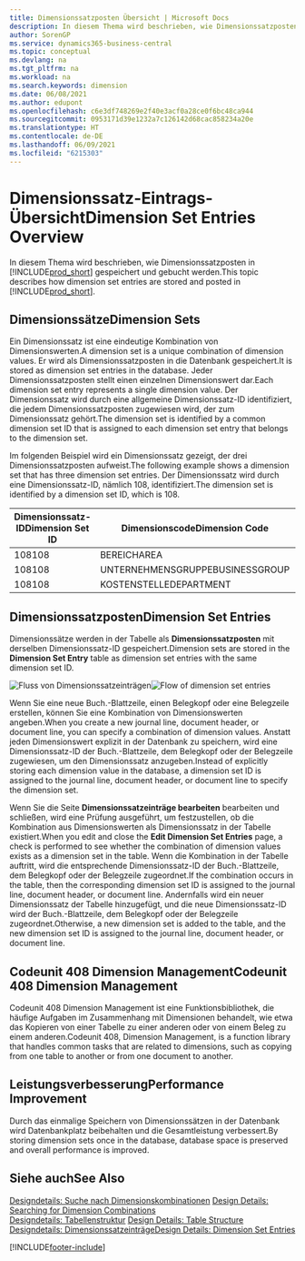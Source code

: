```yaml
---
title: Dimensionssatzposten Übersicht | Microsoft Docs
description: In diesem Thema wird beschrieben, wie Dimensionssatzposten in Dynamics 365 gespeichert und gebucht werden.
author: SorenGP
ms.service: dynamics365-business-central
ms.topic: conceptual
ms.devlang: na
ms.tgt_pltfrm: na
ms.workload: na
ms.search.keywords: dimension
ms.date: 06/08/2021
ms.author: edupont
ms.openlocfilehash: c6e3df748269e2f40e3acf0a28ce0f6bc48ca944
ms.sourcegitcommit: 0953171d39e1232a7c126142d68cac858234a20e
ms.translationtype: HT
ms.contentlocale: de-DE
ms.lasthandoff: 06/09/2021
ms.locfileid: "6215303"
---
```

# <a name="dimension-set-entries-overview"></a><span data-ttu-id="a05f4-103">Dimensionssatz-Eintrags-Übersicht</span><span class="sxs-lookup"><span data-stu-id="a05f4-103">Dimension Set Entries Overview</span></span>
<span data-ttu-id="a05f4-104">In diesem Thema wird beschrieben, wie Dimensionssatzposten in [!INCLUDE[prod_short](includes/prod_short.md)] gespeichert und gebucht werden.</span><span class="sxs-lookup"><span data-stu-id="a05f4-104">This topic describes how dimension set entries are stored and posted in [!INCLUDE[prod_short](includes/prod_short.md)].</span></span>  

## <a name="dimension-sets"></a><span data-ttu-id="a05f4-105">Dimensionssätze</span><span class="sxs-lookup"><span data-stu-id="a05f4-105">Dimension Sets</span></span>  
<span data-ttu-id="a05f4-106">Ein Dimensionssatz ist eine eindeutige Kombination von Dimensionswerten.</span><span class="sxs-lookup"><span data-stu-id="a05f4-106">A dimension set is a unique combination of dimension values.</span></span> <span data-ttu-id="a05f4-107">Er wird als Dimensionssatzposten in die Datenbank gespeichert.</span><span class="sxs-lookup"><span data-stu-id="a05f4-107">It is stored as dimension set entries in the database.</span></span> <span data-ttu-id="a05f4-108">Jeder Dimensionssatzposten stellt einen einzelnen Dimensionswert dar.</span><span class="sxs-lookup"><span data-stu-id="a05f4-108">Each dimension set entry represents a single dimension value.</span></span> <span data-ttu-id="a05f4-109">Der Dimensionssatz wird durch eine allgemeine Dimensionssatz-ID identifiziert, die jedem Dimensionssatzposten zugewiesen wird, der zum Dimensionssatz gehört.</span><span class="sxs-lookup"><span data-stu-id="a05f4-109">The dimension set is identified by a common dimension set ID that is assigned to each dimension set entry that belongs to the dimension set.</span></span>  

<span data-ttu-id="a05f4-110">Im folgenden Beispiel wird ein Dimensionssatz gezeigt, der drei Dimensionssatzposten aufweist.</span><span class="sxs-lookup"><span data-stu-id="a05f4-110">The following example shows a dimension set that has three dimension set entries.</span></span> <span data-ttu-id="a05f4-111">Der Dimensionssatz wird durch eine Dimensionssatz-ID, nämlich 108, identifiziert.</span><span class="sxs-lookup"><span data-stu-id="a05f4-111">The dimension set is identified by a dimension set ID, which is 108.</span></span>  

|<span data-ttu-id="a05f4-112">Dimensionssatz-ID</span><span class="sxs-lookup"><span data-stu-id="a05f4-112">Dimension Set ID</span></span>|<span data-ttu-id="a05f4-113">Dimensionscode</span><span class="sxs-lookup"><span data-stu-id="a05f4-113">Dimension Code</span></span>|<span data-ttu-id="a05f4-114">Dimensionswertcode</span><span class="sxs-lookup"><span data-stu-id="a05f4-114">Dimension Value Code</span></span>|<span data-ttu-id="a05f4-115">Dimensionswertname</span><span class="sxs-lookup"><span data-stu-id="a05f4-115">Dimension Value Name</span></span>|  
|----------------------|--------------------|--------------------------|--------------------------|  
|<span data-ttu-id="a05f4-116">108</span><span class="sxs-lookup"><span data-stu-id="a05f4-116">108</span></span>|<span data-ttu-id="a05f4-117">BEREICH</span><span class="sxs-lookup"><span data-stu-id="a05f4-117">AREA</span></span>|<span data-ttu-id="a05f4-118">70</span><span class="sxs-lookup"><span data-stu-id="a05f4-118">70</span></span>|<span data-ttu-id="a05f4-119">Nordamerika</span><span class="sxs-lookup"><span data-stu-id="a05f4-119">America North</span></span>|  
|<span data-ttu-id="a05f4-120">108</span><span class="sxs-lookup"><span data-stu-id="a05f4-120">108</span></span>|<span data-ttu-id="a05f4-121">UNTERNEHMENSGRUPPE</span><span class="sxs-lookup"><span data-stu-id="a05f4-121">BUSINESSGROUP</span></span>|<span data-ttu-id="a05f4-122">POS1</span><span class="sxs-lookup"><span data-stu-id="a05f4-122">HOME</span></span>|<span data-ttu-id="a05f4-123">Start</span><span class="sxs-lookup"><span data-stu-id="a05f4-123">Home</span></span>|  
|<span data-ttu-id="a05f4-124">108</span><span class="sxs-lookup"><span data-stu-id="a05f4-124">108</span></span>|<span data-ttu-id="a05f4-125">KOSTENSTELLE</span><span class="sxs-lookup"><span data-stu-id="a05f4-125">DEPARTMENT</span></span>|<span data-ttu-id="a05f4-126">VERKAUF</span><span class="sxs-lookup"><span data-stu-id="a05f4-126">SALES</span></span>|<span data-ttu-id="a05f4-127">Verkauf</span><span class="sxs-lookup"><span data-stu-id="a05f4-127">Sales</span></span>|  

## <a name="dimension-set-entries"></a><span data-ttu-id="a05f4-128">Dimensionssatzposten</span><span class="sxs-lookup"><span data-stu-id="a05f4-128">Dimension Set Entries</span></span>  
<span data-ttu-id="a05f4-129">Dimensionssätze werden in der Tabelle als **Dimensionssatzposten** mit derselben Dimensionssatz-ID gespeichert.</span><span class="sxs-lookup"><span data-stu-id="a05f4-129">Dimension sets are stored in the **Dimension Set Entry** table as dimension set entries with the same dimension set ID.</span></span>  

<span data-ttu-id="a05f4-130">![Fluss von Dimensionssatzeinträgen](media/dimensionentrynav7.png "Fluss der Dimensionssatzeinträge")</span><span class="sxs-lookup"><span data-stu-id="a05f4-130">![Flow of dimension set entries](media/dimensionentrynav7.png "Flow of dimension set entries")</span></span>  

<span data-ttu-id="a05f4-131">Wenn Sie eine neue Buch.-Blattzeile, einen Belegkopf oder eine Belegzeile erstellen, können Sie eine Kombination von Dimensionswerten angeben.</span><span class="sxs-lookup"><span data-stu-id="a05f4-131">When you create a new journal line, document header, or document line, you can specify a combination of dimension values.</span></span> <span data-ttu-id="a05f4-132">Anstatt jeden Dimensionswert explizit in der Datenbank zu speichern, wird eine Dimensionssatz-ID der Buch.-Blattzeile, dem Belegkopf oder der Belegzeile zugewiesen, um den Dimensionssatz anzugeben.</span><span class="sxs-lookup"><span data-stu-id="a05f4-132">Instead of explicitly storing each dimension value in the database, a dimension set ID is assigned to the journal line, document header, or document line to specify the dimension set.</span></span>  

<span data-ttu-id="a05f4-133">Wenn Sie die Seite **Dimensionssatzeinträge bearbeiten** bearbeiten und schließen, wird eine Prüfung ausgeführt, um festzustellen, ob die Kombination aus Dimensionswerten als Dimensionssatz in der Tabelle existiert.</span><span class="sxs-lookup"><span data-stu-id="a05f4-133">When you edit and close the **Edit Dimension Set Entries** page, a check is performed to see whether the combination of dimension values exists as a dimension set in the table.</span></span> <span data-ttu-id="a05f4-134">Wenn die Kombination in der Tabelle auftritt, wird die entsprechende Dimensionssatz-ID der Buch.-Blattzeile, dem Belegkopf oder der Belegzeile zugeordnet.</span><span class="sxs-lookup"><span data-stu-id="a05f4-134">If the combination occurs in the table, then the corresponding dimension set ID is assigned to the journal line, document header, or document line.</span></span> <span data-ttu-id="a05f4-135">Andernfalls wird ein neuer Dimensionssatz der Tabelle hinzugefügt, und die neue Dimensionssatz-ID wird der Buch.-Blattzeile, dem Belegkopf oder der Belegzeile zugeordnet.</span><span class="sxs-lookup"><span data-stu-id="a05f4-135">Otherwise, a new dimension set is added to the table, and the new dimension set ID is assigned to the journal line, document header, or document line.</span></span>

## <a name="codeunit-408-dimension-management"></a><span data-ttu-id="a05f4-136">Codeunit 408 Dimension Management</span><span class="sxs-lookup"><span data-stu-id="a05f4-136">Codeunit 408 Dimension Management</span></span>
<span data-ttu-id="a05f4-137">Codeunit 408 Dimension Management ist eine Funktionsbibliothek, die häufige Aufgaben im Zusammenhang mit Dimensionen behandelt, wie etwa das Kopieren von einer Tabelle zu einer anderen oder von einem Beleg zu einem anderen.</span><span class="sxs-lookup"><span data-stu-id="a05f4-137">Codeunit 408, Dimension Management, is a function library that handles common tasks that are related to dimensions, such as copying from one table to another or from one document to another.</span></span>

## <a name="performance-improvement"></a><span data-ttu-id="a05f4-138">Leistungsverbesserung</span><span class="sxs-lookup"><span data-stu-id="a05f4-138">Performance Improvement</span></span>  
<span data-ttu-id="a05f4-139">Durch das einmalige Speichern von Dimensionssätzen in der Datenbank wird Datenbankplatz beibehalten und die Gesamtleistung verbessert.</span><span class="sxs-lookup"><span data-stu-id="a05f4-139">By storing dimension sets once in the database, database space is preserved and overall performance is improved.</span></span>  

## <a name="see-also"></a><span data-ttu-id="a05f4-140">Siehe auch</span><span class="sxs-lookup"><span data-stu-id="a05f4-140">See Also</span></span>
<span data-ttu-id="a05f4-141">[Designdetails: Suche nach Dimensionskombinationen](design-details-searching-for-dimension-combinations.md) </span><span class="sxs-lookup"><span data-stu-id="a05f4-141">[Design Details: Searching for Dimension Combinations](design-details-searching-for-dimension-combinations.md) </span></span>  
<span data-ttu-id="a05f4-142">[Designdetails: Tabellenstruktur](design-details-table-structure.md) </span><span class="sxs-lookup"><span data-stu-id="a05f4-142">[Design Details: Table Structure](design-details-table-structure.md) </span></span>  
[<span data-ttu-id="a05f4-143">Designdetails: Dimensionssatzeinträge</span><span class="sxs-lookup"><span data-stu-id="a05f4-143">Design Details: Dimension Set Entries</span></span>](design-details-dimension-set-entries.md)   


[!INCLUDE[footer-include](includes/footer-banner.md)]
